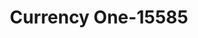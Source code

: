 ---
f_zip-code: 19082
f_state-code: PA
title: Currency One-15585
f_phone: 610-352-2040
f_city-only: Darby
f_address: 6844 Market Street Upper Darby
f_location-unique-id: '15585'
slug: currency-one-15585
updated-on: '2024-05-30T13:46:58.046Z'
created-on: '2024-05-30T13:36:59.803Z'
published-on: '2024-05-30T13:54:32.469Z'
f_city-state: cms/city/darby-pa.md
f_company: cms/company/currency-one.md
f_state: cms/state/pennsylvania.md
layout: '[payday-loan].html'
tags: payday-loan
---